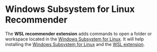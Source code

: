 # Windows Subsystem for Linux Recommender

The **WSL recommender extension** adds commands to open a folder or workspace located in the [Windows Subsystem for Linux](https://docs.microsoft.com/en-us/windows/wsl). It will help installing the [Windows Subsystem for Linux](https://docs.microsoft.com/en-us/windows/wsl) and the [WSL extension](https://marketplace.visualstudio.com/items?itemName=ms-vscode-remote.remote-wsl).

